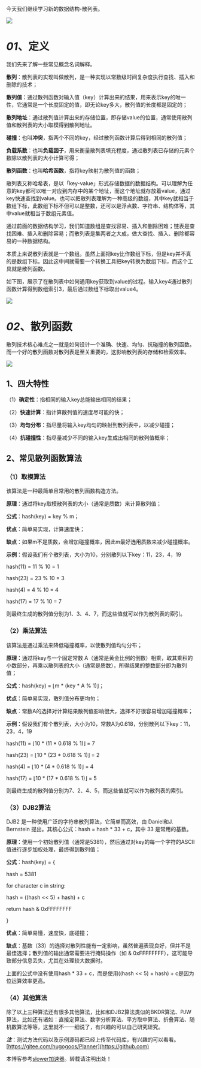 
今天我们继续学习新的数据结构\-散列表。


![](https://img2024.cnblogs.com/blog/386841/202410/386841-20241027015341696-340520835.png)


# ***01***、定义


我们先来了解一些常见概念名词解释。


**散列**：散列表的实现叫做散列，是一种实现以常数级时间复杂度执行查找、插入和删除的技术；


**散列值**：通过散列函数对输入值（key）计算出来的结果，用来表示key的唯一性，它通常是一个长度固定的值，即无论key多大，散列值的长度都是固定的；


**散列地址**：通过散列值计算出来的存储位置，即存储value的位置，通常使用散列值和散列表的大小取模得到散列地址。


**碰撞**：也叫**冲突**，指两个不同的key，经过散列函数计算后得到相同的散列值；


**负载系数**：也叫**负载因子**，用来衡量散列表填充程度，通过散列表已存储的元素个数除以散列表的大小计算可得；


**散列函数**：也叫**哈希函数**，指将key映射为散列值的函数；


散列表又称哈希表，是以「key\-value」形式存储数据的数据结构。可以理解为任意的key都可以唯一对应到内存中的某个地址，而这个地址就存放着value，通过key快速查找到value。也可以把散列表理解为一种高级的数组，其中key就相当于数组下标，此数组下标不但可以是整数，还可以是浮点数、字符串、结构体等，其中value就相当于数组元素值。


通过前面的数据结构学习，我们知道数组是查找容易、插入和删除困难；链表是查找困难、插入和删除容易；而散列表是集两者之大成，做大查找、插入、删除都容易的一种数据结构。


本质上来说散列表就是一个数组。虽然上面把key比作数组下标，但是key并不真的是数组下标。因此这中间就需要一个转换工具把key转换为数组下标，而这个工具就是散列函数。


如下图，展示了在散列表中如何通用key获取到value的过程。输入key4通过散列函数计算得到数组索引3，最后通过数组下标取出value4。


![](https://img2024.cnblogs.com/blog/386841/202410/386841-20241027015350080-725062135.jpg)


# ***02***、散列函数


散列技术核心难点之一就是如何设计一个准确、快速、均匀、抗碰撞的散列函数。而一个好的散列函数对散列表是至关重要的，这影响散列表的存储和检索效率。


![](https://img2024.cnblogs.com/blog/386841/202410/386841-20241027015357817-505079676.jpg)


## 1、四大特性


（1）**确定性**：指相同的输入key总能输出相同的结果；


（2）**快速计算**：指计算散列值的速度尽可能的快；


（3）**均匀分布**：指尽量将输入key均匀的映射到散列表中，以减少碰撞；


（4）**抗碰撞性**：指尽量减少不同的输入key生成出相同的散列值概率；


## 2、常见散列函数算法


### （1）取模算法


该算法是一种最简单且常用的散列函数构造方法。


**原理**：通过将key取模散列表的大小（通常是质数）来计算散列值；


**公式**：hash(key) \= key % m；


**优点**：简单易实现，计算速度快；


**缺点**：如果m不是质数，会增加碰撞概率，因此m最好选用质数来减少碰撞概率。


**示例**：假设我们有个散列表，大小为10，分别散列以下key：11，23，4，19


hash(11\) \= 11 % 10 \= 1


hash(23\) \= 23 % 10 \= 3


hash(4\) \= 4 % 10 \= 4


hash(17\) \= 17 % 10 \= 7


则最终生成的散列值分别为1、3、4、7，而这些值就可以作为散列表的索引。


### （2）乘法算法


该算法是通过乘法来降低碰撞概率，以使散列值均匀分布；


**原理**：通过将key与一个固定常数 A（通常是黄金比例的倒数）相乘，取其乘积的小数部分，再乘以散列表的大小（通常是质数），所得结果的整数部分即为散列值；


**公式**：hash(key) \= ⌊m \* (key \* A % 1\)⌋；


**优点**：简单易实现，散列值分布更均匀；


**缺点**：常数A的选择对计算结果散列值影响很大，选择不好很容易增加碰撞概率；


**示例**：假设我们有个散列表，大小为10，常数A为0\.618，分别散列以下key：11，23，4，19


hash(11\) \= ⌊10 \* (11 \* 0\.618 % 1\)⌋ \= 7


hash(23\) \= ⌊10 \* (23 \* 0\.618 % 1\)⌋ \= 2


hash(4\) \= ⌊10 \* (4 \* 0\.618 % 1\)⌋ \= 4


hash(17\) \= ⌊10 \* (17 \* 0\.618 % 1\)⌋ \= 5


则最终生成的散列值分别为7、2、4、5，而这些值就可以作为散列表的索引。


### （3）DJB2算法


DJB2 是一种使用广泛的字符串散列算法，它简单而高效，由 Daniel和J. Bernstein 提出。其核心公式：hash \= hash \* 33 \+ c，其中 33 是常用的基数。


**原理**：使用一个初始散列值（通常是5381），然后通过对key的每一个字符的ASCII值进行逐步加权处理，最终得到散列值；


**公式**：hash(key) \= {


hash \= 5381


for character c in string:


hash \= ((hash \<\< 5\) \+ hash) \+ c


return hash \& 0xFFFFFFFF


}


**优点**：简单易懂，速度快，底碰撞；


**缺点**：基数（33）的选择对散列性能有一定影响，虽然普遍表现良好，但并不是最佳选择；散列值的输出通常需要进行掩码操作（如 \& 0xFFFFFFFF），这可能导致部分信息丢失，尤其在处理较大数据时。


上面的公式中没有使用hash \* 33 \+ c，而是使用((hash \<\< 5\) \+ hash) \+ c是因为位运算效率更高。


### （4）其他算法


除了以上三种算法还有很多其他算法，比如和DJB2算法类似的BKDR算法、PJW算法，比如还有诸如：直接定算法、数字分析算法、平方取中算法、折叠算法、随机数算法等等，这里就不一一细说了，有兴趣的可以自己研究研究。


***注***：测试方法代码以及示例源码都已经上传至代码库，有兴趣的可以看看。[https://gitee.com/hugogoos/Planner](https://github.com)


 本博客参考[slower加速器](https://jisuanqi.org)。转载请注明出处！

